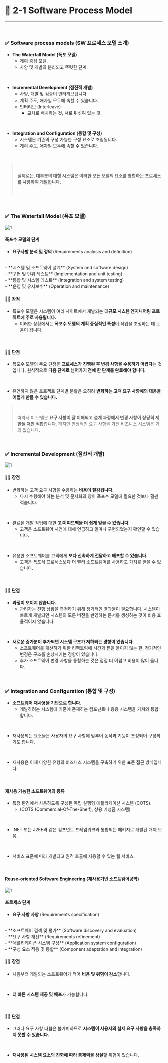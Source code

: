 # 🍎 2-1 Software Process Model
---
<br>

### ✅ Software process models (SW 프로세스 모델 소개)

- **The Waterfall Model (폭포 모델)**
  - 계획 중심 모델. 
  - 사양 및 개발의 분리되고 뚜렷한 단계.
<br>

- **Incremental Development (점진적 개발)**
  - 사양, 개발 및 검증이 인터리브됩니다. 
  - 계획 주도, 애자일 모두에 속할 수 있습니다.
  - 인터리브 (Interleave)
    - 교차로 배치하는 것, 서로 뒤섞여 있는 것.
<br>

- **Integration and Configuration (통합 및 구성)**
  - 시스템은 기존의 구성 가능한 구성 요소로 조립됩니다. 
  - 계획 주도, 애자일 모두에 속할 수 있습니다.
<br>

> <br>
>
> **실제로는, 대부분의 대형 시스템은 이러한 모든 모델의 요소를 통합하는 프로세스를 사용하여 개발됩니다.**
> 
> <br>

<br>


### ✅ The Waterfall Model (폭포 모델)
![1](https://i.imgur.com/UDRyZ21.png)

#### 폭포수 모델의 단계
- **요구사항 분석 및 정의** (Requirements analysis and definition)
<br>
- **시스템 및 소프트웨어 설계** (System and software design)
<br>
- **구현 및 단위 테스트** (Implementation and unit testing)
<br>
- **통합 및 시스템 테스트** (Integration and system testing)
<br>
- **운영 및 유지보수** (Operation and maintenance)
<br>

#### 👍🏼 장점
- 폭포수 모델은 시스템이 여러 사이트에서 개발되는 **대규모 시스템 엔지니어링 프로젝트에 주로 사용됩니다.**
  - 이러한 상황에서는 **폭포수 모델의 계획 중심적인 특성**이 작업을 조정하는 데 도움이 됩니다.
<br>

#### 👎🏼 단점
- 폭포수 모델의 주요 단점은 **프로세스가 진행된 후 변경 사항을 수용하기 어렵다**는 것입니다. 원칙적으로 **다음 단계로 넘어가기 전에 한 단계를 완료해야 합니다.**
<br>

- 유연하지 않은 프로젝트 단계별 분할은 오히려 **변화하는 고객 요구 사항에의 대응을 어렵게 만들 수 있습니다.**

> <br>
> 
> 따라서 이 모델은 **요구 사항이 잘 이해되고 설계 과정에서 변경 사항이 상당히 제한될 때만 적합**합니다.
>하지만 안정적인 요구 사항을 가진 비즈니스 시스템은 거의 없습니다.
> <br>

<br>


### ✅ Incremental Development (점진적 개발)
![1](https://i.imgur.com/8Ndf5a3.png)

#### 👍🏼 장점
- 변화하는 고객 요구 사항을 수용하는 **비용이 절감됩니다.**
  - 다시 수행해야 하는 분석 및 문서화의 양이 폭포수 모델에 필요한 것보다 훨씬 적습니다.
<br>

- 완료된 개발 작업에 대한 **고객 피드백을 더 쉽게 얻을 수 있습니다.**
  - 고객은 소프트웨어 시연에 대해 언급하고 얼마나 구현되었는지 확인할 수 있습니다.
<br>

- 유용한 소프트웨어를 고객에게 **보다 신속하게 전달하고 배포할 수 있습니다.**
  - 고객은 폭포식 프로세스보다 더 빨리 소프트웨어를 사용하고 가치를 얻을 수 있습니다.
<br>

#### 👎🏼 단점
- **과정이 보이지 않습니다.**
  - 관리자는 진행 상황을 측정하기 위해 정기적인 결과물이 필요합니다. 시스템이 빠르게 개발되면 시스템의 모든 버전을 반영하는 문서를 생성하는 것이 비용 효율적이지 않습니다.
<br>

- **새로운 증가분이 추가되면 시스템 구조가 저하되는 경향이 있습니다.**
  - 소프트웨어를 개선하기 위한 리팩토링에 시간과 돈을 들이지 않는 한, 정기적인 변경은 구조를 손상시키는 경향이 있습니다.
  - 추가 소프트웨어 변경 사항을 통합하는 것은 점점 더 어렵고 비용이 많이 듭니다.
<br>


### ✅ Integration and Configuration (통합 및 구성)
- **소프트웨어 재사용을 기반으로 합니다.**
  - 개발하려는 시스템에 기존에 존재하는 컴포넌트나 응용 시스템을 가져와 통합합니다. 
<br>

- 재사용되는 요소들은 사용자의 요구 사항에 맞추어 동작과 기능이 조정되어 구성되기도 합니다.
<br>

- 재사용은 이제 다양한 유형의 비즈니스 시스템을 구축하기 위한 표준 접근 방식입니다.
<br>

#### 재사용 가능한 소프트웨어의 종류
- 특정 환경에서 사용하도록 구성된 독립 실행형 애플리케이션 시스템 (COTS).
  - (COTS (Commercial-Of-The-Shelf), 상용 기성품 시스템)
<br>

- .NET 또는 J2EE와 같은 컴포넌트 프레임워크와 통합되는 패키지로 개발된 개체 모음.
<br>

- 서비스 표준에 따라 개발되고 원격 호출에 사용할 수 있는 웹 서비스.
<br>

#### Reuse-oriented Software Engineering (재사용기반 소프트웨어공학)
![1](https://i.imgur.com/zGfrurs.png)

#### 프로세스 단계
- **요구 사항 사양** (Requirements specification)
<br>
- **소프트웨어 검색 및 평가** (Software discovery and evaluation)
<br>
- **요구 사항 개선** (Requirements refinement)
<br>
- **애플리케이션 시스템 구성** (Application system configuration)
<br>
- **구성 요소 적응 및 통합** (Component adaptation and integration)
<br>

#### 👍🏼 장점
- 처음부터 개발되는 소프트웨어가 적어 **비용 및 위험이 감소**합니다.
<br>

- **더 빠른 시스템 제공 및 배포**가 가능합니다.
<br>

#### 👎🏼 단점
- 그러나 요구 사항 타협은 불가피하므로 **시스템이 사용자의 실제 요구 사항을 충족하지 못할 수 있습니다.**
<br>

- **재사용된 시스템 요소의 진화에 따라 통제력을 상실**할 위험이 있습니다.

